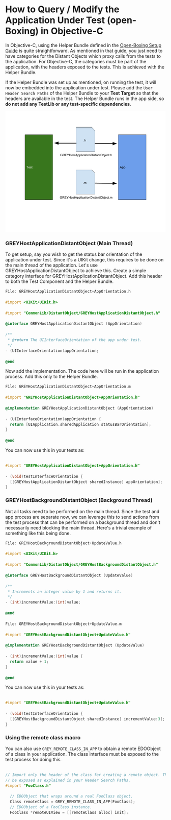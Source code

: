 # How to Query / Modify the Application Under Test (open-Boxing) in Objective-C

In Objective-C, using the Helper Bundle defined in
the [Open-Boxing Setup Guide](open-boxing-setup-guide.md) is quite straightforward.
As mentioned in that guide, you just need to have categories for the Distant Objects
which proxy calls from the tests to the application. For Objective-C, the categories
must be part of the application, with the headers exposed to the tests. This is
achieved with the Helper Bundle.

If the Helper Bundle was set up as mentioned, on running the test, it will now
be embedded into the application under test. Please add the `User Header Search
Paths` of the Helper Bundle to your **Test Target** so that the headers are
available in the test. The Helper Bundle runs in the app side, so **do not add any
TestLib or any test-specific dependencies**.

<img src="images/distantObjectStructuring.png">

### GREYHostApplicationDistantObject (Main Thread)

To get setup, say you wish to get the status bar orientation of the application
under test. Since it's a UIKit change, this requires to be done on the main
thread of the application. Let's use GREYHostApplicationDistantObject to achieve
this. Create a simple category interface for GREYHostApplicationDistantObject.
Add this header to both the Test Component and the Helper Bundle.

```objectivec
File: GREYHostApplicationDistantObject+AppOrientation.h

#import <UIKit/UIKit.h>

#import "CommonLib/DistantObject/GREYHostApplicationDistantObject.h"

@interface GREYHostApplicationDistantObject (AppOrientation)

/**
 * @return The UIInterfaceOrientation of the app under test.
 */
- (UIInterfaceOrientation)appOrientation;

@end
```

Now add the implementation. The code here will be run in the application
process. Add this only to the Helper Bundle.

```objectivec
File: GREYHostApplicationDistantObject+AppOrientation.m

#import "GREYHostApplicationDistantObject+AppOrientation.h"

@implementation GREYHostApplicationDistantObject (AppOrientation)

- (UIInterfaceOrientation)appOrientation {
  return [UIApplication.sharedApplication statusBarOrientation];
}

@end
```

You can now use this in your tests as:

```objectivec

#import "GREYHostApplicationDistantObject+AppOrientation.h"

- (void)testInterfaceOrientation {
  [[GREYHostApplicationDistantObject sharedInstance] appOrientation];
}

```

### GREYHostBackgroundDistantObject (Background Thread)

Not all tasks need to be performed on the main thread. Since the test and app
process are separate now, we can leverage this to send actions from the test
process that can be performed on a background thread and don't necessarily need
blocking the main thread. Here's a trivial example of something like this being
done.

```objectivec
File: GREYHostBackgroundDistantObject+UpdateValue.h

#import <UIKit/UIKit.h>

#import "CommonLib/DistantObject/GREYHostBackgroundDistantObject.h"

@interface GREYHostBackgroundDistantObject (UpdateValue)

/**
 * Increments an integer value by 1 and returns it.
 */
- (int)incrementValue:(int)value;

@end

File: GREYHostBackgroundDistantObject+UpdateValue.m

#import "GREYHostBackgroundDistantObject+UpdateValue.h"

@implementation GREYHostBackgroundDistantObject (UpdateValue)

- (int)incrementValue:(int)value {
  return value + 1;
}

@end
```

You can now use this in your tests as:

```objectivec

#import "GREYHostBackgroundDistantObject+UpdateValue.h"

- (void)testInterfaceOrientation {
  [[GREYHostBackgroundDistantObject sharedInstance] incrementValue:3];
}

```

### Using the remote class macro

You can also use `GREY_REMOTE_CLASS_IN_APP` to obtain a remote EDOObject of
a class in your application. The class interface must be exposed to the test
process for doing this.

```objectivec

// Import only the header of the class for creating a remote object. The header should
// be exposed as explained in your Header Search Paths.
#import "FooClass.h"

  // EDOObject that wraps around a real FooClass object.
  Class remoteClass = GREY_REMOTE_CLASS_IN_APP(FooClass);
  // EDOObject of a FooClass instance.
  FooClass *remoteUIView = [[remoteClass alloc] init];
```

